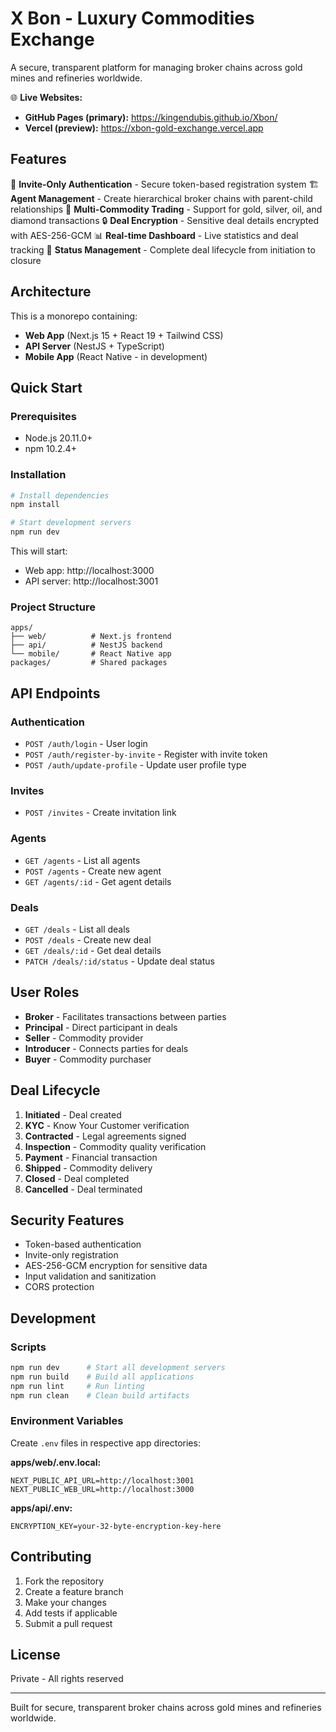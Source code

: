 # X Bon - Luxury Commodities Exchange

A secure, transparent platform for managing broker chains across gold mines and refineries worldwide.

🌐 **Live Websites:**
- **GitHub Pages (primary):** https://kingendubis.github.io/Xbon/
- **Vercel (preview):** https://xbon-gold-exchange.vercel.app

## Features

🔐 **Invite-Only Authentication** - Secure token-based registration system
🏗️ **Agent Management** - Create hierarchical broker chains with parent-child relationships
💎 **Multi-Commodity Trading** - Support for gold, silver, oil, and diamond transactions
🔒 **Deal Encryption** - Sensitive deal details encrypted with AES-256-GCM
📊 **Real-time Dashboard** - Live statistics and deal tracking
🔄 **Status Management** - Complete deal lifecycle from initiation to closure

## Architecture

This is a monorepo containing:
- **Web App** (Next.js 15 + React 19 + Tailwind CSS)
- **API Server** (NestJS + TypeScript)
- **Mobile App** (React Native - in development)

## Quick Start

### Prerequisites
- Node.js 20.11.0+
- npm 10.2.4+

### Installation

```bash
# Install dependencies
npm install

# Start development servers
npm run dev
```

This will start:
- Web app: http://localhost:3000
- API server: http://localhost:3001

### Project Structure

```
apps/
├── web/          # Next.js frontend
├── api/          # NestJS backend
└── mobile/       # React Native app
packages/         # Shared packages
```

## API Endpoints

### Authentication
- `POST /auth/login` - User login
- `POST /auth/register-by-invite` - Register with invite token
- `POST /auth/update-profile` - Update user profile type

### Invites
- `POST /invites` - Create invitation link

### Agents
- `GET /agents` - List all agents
- `POST /agents` - Create new agent
- `GET /agents/:id` - Get agent details

### Deals
- `GET /deals` - List all deals
- `POST /deals` - Create new deal
- `GET /deals/:id` - Get deal details
- `PATCH /deals/:id/status` - Update deal status

## User Roles

- **Broker** - Facilitates transactions between parties
- **Principal** - Direct participant in deals
- **Seller** - Commodity provider
- **Introducer** - Connects parties for deals
- **Buyer** - Commodity purchaser

## Deal Lifecycle

1. **Initiated** - Deal created
2. **KYC** - Know Your Customer verification
3. **Contracted** - Legal agreements signed
4. **Inspection** - Commodity quality verification
5. **Payment** - Financial transaction
6. **Shipped** - Commodity delivery
7. **Closed** - Deal completed
8. **Cancelled** - Deal terminated

## Security Features

- Token-based authentication
- Invite-only registration
- AES-256-GCM encryption for sensitive data
- Input validation and sanitization
- CORS protection

## Development

### Scripts

```bash
npm run dev      # Start all development servers
npm run build    # Build all applications
npm run lint     # Run linting
npm run clean    # Clean build artifacts
```

### Environment Variables

Create `.env` files in respective app directories:

**apps/web/.env.local:**
```
NEXT_PUBLIC_API_URL=http://localhost:3001
NEXT_PUBLIC_WEB_URL=http://localhost:3000
```

**apps/api/.env:**
```
ENCRYPTION_KEY=your-32-byte-encryption-key-here
```

## Contributing

1. Fork the repository
2. Create a feature branch
3. Make your changes
4. Add tests if applicable
5. Submit a pull request

## License

Private - All rights reserved

---

Built for secure, transparent broker chains across gold mines and refineries worldwide.